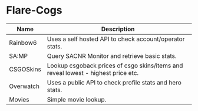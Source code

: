 # Flare-Cogs

| Name | Description 
| --- | --- |
| Rainbow6 | Uses a self hosted API to check account/operator stats.|
| SA:MP | Query SACNR Monitor and retrieve basic stats. |
| CSGOSkins | Lookup csgoback prices of csgo skins/items and reveal lowest - highest price etc. |
| Overwatch | Uses a public API to check profile stats and hero stats.|
| Movies | Simple movie lookup.